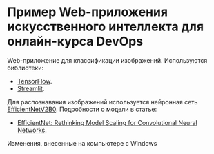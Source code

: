 # Пример Web-приложения искусственного интеллекта для онлайн-курса DevOps

Web-приложение для классификации изображений. Используются библиотеки:

- [TensorFlow](https://www.tensorflow.org/).
- [Streamlit](https://streamlit.io/).

Для распознавания изображений используется нейронная сеть [EfficientNetV2B0](https://keras.io/api/applications/efficientnet_v2/#efficientnetv2b0-function). Подробности о модели в статье:

- [EfficientNet: Rethinking Model Scaling for Convolutional Neural Networks](https://arxiv.org/abs/1905.11946).

Изменения, внесенные на компьютере с Windows

